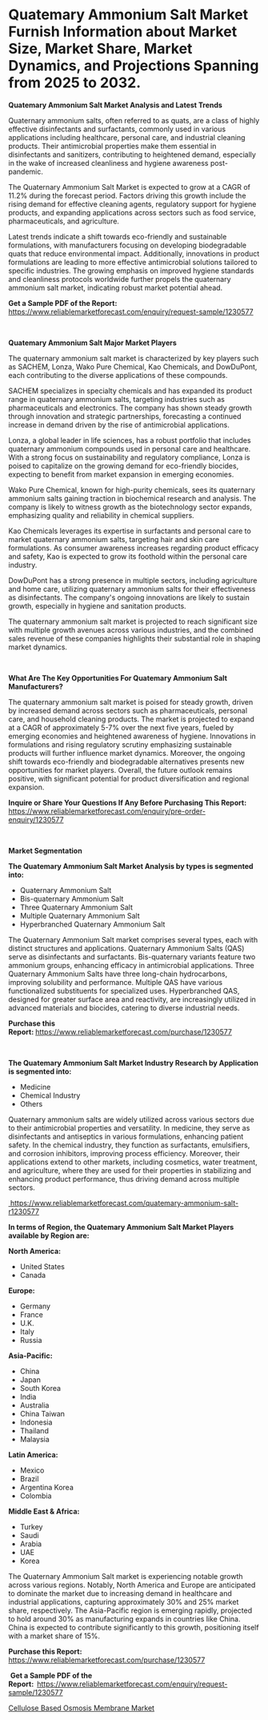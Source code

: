 <p><h1>Quatemary Ammonium Salt Market Furnish Information about Market Size, Market Share, Market Dynamics, and Projections Spanning from 2025 to 2032.</h1></p><p><strong>Quatemary Ammonium Salt Market Analysis and Latest Trends</strong></p>
<p><p>Quaternary ammonium salts, often referred to as quats, are a class of highly effective disinfectants and surfactants, commonly used in various applications including healthcare, personal care, and industrial cleaning products. Their antimicrobial properties make them essential in disinfectants and sanitizers, contributing to heightened demand, especially in the wake of increased cleanliness and hygiene awareness post-pandemic. </p><p>The Quaternary Ammonium Salt Market is expected to grow at a CAGR of 11.2% during the forecast period. Factors driving this growth include the rising demand for effective cleaning agents, regulatory support for hygiene products, and expanding applications across sectors such as food service, pharmaceuticals, and agriculture. </p><p>Latest trends indicate a shift towards eco-friendly and sustainable formulations, with manufacturers focusing on developing biodegradable quats that reduce environmental impact. Additionally, innovations in product formulations are leading to more effective antimicrobial solutions tailored to specific industries. The growing emphasis on improved hygiene standards and cleanliness protocols worldwide further propels the quaternary ammonium salt market, indicating robust market potential ahead.</p></p>
<p><strong>Get a Sample PDF of the Report:&nbsp;</strong> <a href="https://www.reliablemarketforecast.com/enquiry/request-sample/1230577?utm_campaign=2210&utm_medium=2&utm_source=Github&utm_content=ia&utm_term=03022025&utm_id=quatemary-ammonium-salt">https://www.reliablemarketforecast.com/enquiry/request-sample/1230577</a></p>
<p>&nbsp;</p>
<p><strong>Quatemary Ammonium Salt Major Market Players</strong></p>
<p><p>The quaternary ammonium salt market is characterized by key players such as SACHEM, Lonza, Wako Pure Chemical, Kao Chemicals, and DowDuPont, each contributing to the diverse applications of these compounds. </p><p>SACHEM specializes in specialty chemicals and has expanded its product range in quaternary ammonium salts, targeting industries such as pharmaceuticals and electronics. The company has shown steady growth through innovation and strategic partnerships, forecasting a continued increase in demand driven by the rise of antimicrobial applications.</p><p>Lonza, a global leader in life sciences, has a robust portfolio that includes quaternary ammonium compounds used in personal care and healthcare. With a strong focus on sustainability and regulatory compliance, Lonza is poised to capitalize on the growing demand for eco-friendly biocides, expecting to benefit from market expansion in emerging economies.</p><p>Wako Pure Chemical, known for high-purity chemicals, sees its quaternary ammonium salts gaining traction in biochemical research and analysis. The company is likely to witness growth as the biotechnology sector expands, emphasizing quality and reliability in chemical suppliers.</p><p>Kao Chemicals leverages its expertise in surfactants and personal care to market quaternary ammonium salts, targeting hair and skin care formulations. As consumer awareness increases regarding product efficacy and safety, Kao is expected to grow its foothold within the personal care industry.</p><p>DowDuPont has a strong presence in multiple sectors, including agriculture and home care, utilizing quaternary ammonium salts for their effectiveness as disinfectants. The company's ongoing innovations are likely to sustain growth, especially in hygiene and sanitation products.</p><p>The quaternary ammonium salt market is projected to reach significant size with multiple growth avenues across various industries, and the combined sales revenue of these companies highlights their substantial role in shaping market dynamics.</p></p>
<p>&nbsp;</p>
<p><strong>What Are The Key Opportunities For Quatemary Ammonium Salt Manufacturers?</strong></p>
<p><p>The quaternary ammonium salt market is poised for steady growth, driven by increased demand across sectors such as pharmaceuticals, personal care, and household cleaning products. The market is projected to expand at a CAGR of approximately 5-7% over the next five years, fueled by emerging economies and heightened awareness of hygiene. Innovations in formulations and rising regulatory scrutiny emphasizing sustainable products will further influence market dynamics. Moreover, the ongoing shift towards eco-friendly and biodegradable alternatives presents new opportunities for market players. Overall, the future outlook remains positive, with significant potential for product diversification and regional expansion.</p></p>
<p><strong>Inquire or Share Your Questions If Any Before Purchasing This Report:</strong> <a href="https://www.reliablemarketforecast.com/enquiry/pre-order-enquiry/1230577?utm_campaign=2210&utm_medium=2&utm_source=Github&utm_content=ia&utm_term=03022025&utm_id=quatemary-ammonium-salt">https://www.reliablemarketforecast.com/enquiry/pre-order-enquiry/1230577</a></p>
<p>&nbsp;</p>
<p><strong>Market Segmentation</strong></p>
<p><strong>The Quatemary Ammonium Salt Market Analysis by types is segmented into:</strong></p>
<p><ul><li>Quaternary Ammonium Salt</li><li>Bis-quaternary Ammonium Salt</li><li>Three Quaternary Ammonium Salt</li><li>Multiple Quaternary Ammonium Salt</li><li>Hyperbranched Quaternary Ammonium Salt</li></ul></p>
<p><p>The Quaternary Ammonium Salt market comprises several types, each with distinct structures and applications. Quaternary Ammonium Salts (QAS) serve as disinfectants and surfactants. Bis-quaternary variants feature two ammonium groups, enhancing efficacy in antimicrobial applications. Three Quaternary Ammonium Salts have three long-chain hydrocarbons, improving solubility and performance. Multiple QAS have various functionalized substituents for specialized uses. Hyperbranched QAS, designed for greater surface area and reactivity, are increasingly utilized in advanced materials and biocides, catering to diverse industrial needs.</p></p>
<p><strong>Purchase this Report:&nbsp;</strong><a href="https://www.reliablemarketforecast.com/purchase/1230577?utm_campaign=2210&utm_medium=2&utm_source=Github&utm_content=ia&utm_term=03022025&utm_id=quatemary-ammonium-salt">https://www.reliablemarketforecast.com/purchase/1230577</a></p>
<p>&nbsp;</p>
<p><strong>The Quatemary Ammonium Salt Market Industry Research by Application is segmented into:</strong></p>
<p><ul><li>Medicine</li><li>Chemical Industry</li><li>Others</li></ul></p>
<p><p>Quaternary ammonium salts are widely utilized across various sectors due to their antimicrobial properties and versatility. In medicine, they serve as disinfectants and antiseptics in various formulations, enhancing patient safety. In the chemical industry, they function as surfactants, emulsifiers, and corrosion inhibitors, improving process efficiency. Moreover, their applications extend to other markets, including cosmetics, water treatment, and agriculture, where they are used for their properties in stabilizing and enhancing product performance, thus driving demand across multiple sectors.</p></p>
<p><a href="https://www.reliablemarketforecast.com/quatemary-ammonium-salt-r1230577?utm_campaign=2210&utm_medium=2&utm_source=Github&utm_content=ia&utm_term=03022025&utm_id=quatemary-ammonium-salt">&nbsp;https://www.reliablemarketforecast.com/quatemary-ammonium-salt-r1230577</a></p>
<p><strong>In terms of Region, the Quatemary Ammonium Salt Market Players available by Region are:</strong></p>
<p>
    <p> <strong> North America: </strong>
        <ul>
            <li>United States</li>
            <li>Canada</li>
        </ul>
        </p> 
    <p> <strong> Europe: </strong>
        <ul>
            <li>Germany</li>
            <li>France</li>
            <li>U.K.</li>
            <li>Italy</li>
            <li>Russia</li>
        </ul>
        </p> 
    <p> <strong> Asia-Pacific: </strong>
        <ul>
            <li>China</li>
            <li>Japan</li>
            <li>South Korea</li>
            <li>India</li>
            <li>Australia</li>
            <li>China Taiwan</li>
            <li>Indonesia</li>
            <li>Thailand</li>
            <li>Malaysia</li>
        </ul>
        </p> 
    <p> <strong> Latin America: </strong>
        <ul>
            <li>Mexico</li>
            <li>Brazil</li>
            <li>Argentina Korea</li>
            <li>Colombia</li>
        </ul>
        </p> 
    <p> <strong> Middle East & Africa: </strong>
        <ul>
            <li>Turkey</li>
            <li>Saudi</li>
            <li>Arabia</li>
            <li>UAE</li>
            <li>Korea</li>
        </ul>
    </p>
    </p>
<p><p>The Quaternary Ammonium Salt market is experiencing notable growth across various regions. Notably, North America and Europe are anticipated to dominate the market due to increasing demand in healthcare and industrial applications, capturing approximately 30% and 25% market share, respectively. The Asia-Pacific region is emerging rapidly, projected to hold around 30% as manufacturing expands in countries like China. China is expected to contribute significantly to this growth, positioning itself with a market share of 15%.</p></p>
<p><strong>Purchase this Report: </strong><a href="https://www.reliablemarketforecast.com/purchase/1230577?utm_campaign=2210&utm_medium=2&utm_source=Github&utm_content=ia&utm_term=03022025&utm_id=quatemary-ammonium-salt">https://www.reliablemarketforecast.com/purchase/1230577</a></p>
<p>&nbsp;<strong>Get a Sample PDF of the Report:&nbsp;&nbsp;</strong><a href="https://www.reliablemarketforecast.com/enquiry/request-sample/1230577?utm_campaign=2210&utm_medium=2&utm_source=Github&utm_content=ia&utm_term=03022025&utm_id=quatemary-ammonium-salt">https://www.reliablemarketforecast.com/enquiry/request-sample/1230577</a></p>
<p><strong></strong></p>
<p><p><a href="https://github.com/kathiestrine5ty/Market-Research-Report-List-1/blob/main/cellulose-based-osmosis-membrane-market.md?utm_campaign=2210&utm_medium=2&utm_source=Github&utm_content=ia&utm_term=03022025&utm_id=quatemary-ammonium-salt">Cellulose Based Osmosis Membrane Market</a></p></p>